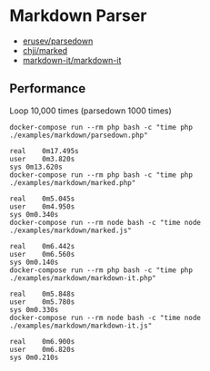 # Markdown Parser

- [erusev/parsedown](https://github.com/erusev/parsedown)
- [chjj/marked](https://github.com/chjj/marked)
- [markdown-it/markdown-it](https://github.com/markdown-it/markdown-it)

## Performance

Loop 10,000 times (parsedown 1000 times)

```
docker-compose run --rm php bash -c "time php ./examples/markdown/parsedown.php"

real    0m17.495s
user    0m3.820s
sys 0m13.620s
docker-compose run --rm php bash -c "time php ./examples/markdown/marked.php"

real    0m5.045s
user    0m4.950s
sys 0m0.340s
docker-compose run --rm node bash -c "time node ./examples/markdown/marked.js"

real    0m6.442s
user    0m6.560s
sys 0m0.140s
docker-compose run --rm php bash -c "time php ./examples/markdown/markdown-it.php"

real    0m5.848s
user    0m5.780s
sys 0m0.330s
docker-compose run --rm node bash -c "time node ./examples/markdown/markdown-it.js"

real    0m6.900s
user    0m6.820s
sys 0m0.210s
```
